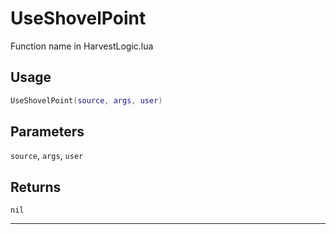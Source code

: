 # UseShovelPoint
Function name in HarvestLogic.lua
## Usage
```lua
UseShovelPoint(source, args, user)
```
## Parameters
`source`, `args`, `user`
## Returns
`nil`

---